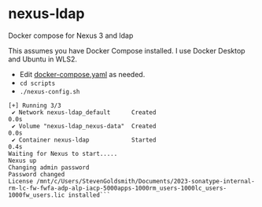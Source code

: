 # nexus-ldap
Docker compose for Nexus 3 and ldap

This assumes you have Docker Compose installed. I use Docker Desktop and Ubuntu in WLS2.

* Edit [docker-compose.yaml](docker-compose.yaml) as needed.
* `cd scripts`
*  `./nexus-config.sh`

```sgoldsmith@sonatype:/mnt/d/IdeaProjects/nexus-ldap/scripts$ ./nexus-config.sh
[+] Running 3/3
 ✔ Network nexus-ldap_default      Created                                                             0.0s
 ✔ Volume "nexus-ldap_nexus-data"  Created                                                             0.0s
 ✔ Container nexus-ldap            Started                                                             0.4s
Waiting for Nexus to start.....
Nexus up
Changing admin password
Password changed
License /mnt/c/Users/StevenGoldsmith/Documents/2023-sonatype-internal-rm-lc-fw-fwfa-adp-alp-iacp-5000apps-1000rm_users-1000lc_users-1000fw_users.lic installed```
